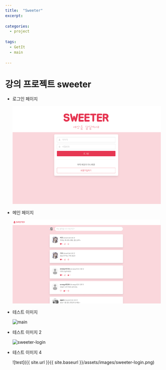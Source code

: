 ```yaml
---
title:  "Sweeter"
excerpt: 

categories:
  - project

tags:
  - GetIt
  - main

---
```


# 강의 프로젝트 sweeter



- 로그인 페이지

  ![sweeter-login](../assets/images/sweeter-login.png)

- 메인 페이지

  ![sweeter-main](../assets/images/sweeter-main.png)
  
  
- 테스트 이미지

  <img src="https://github.com/ssunghyeon/ssunghyeon.github.io/assets/images/sweeter-login.png" width="300px" alt="main">

- 테스트 이미지 2

  ![sweeter-login](/Users/admin/Documents/GitHub/ssunghyeon.github.io/assets/images/sweeter-login.png)

- 테스트 이미지 4

  ![test]({{ site.url }}{{ site.baseurl }}/assets/images/sweeter-login.png)

  
